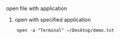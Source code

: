 open file with application

1. open with specified application 

```
	open -a "Terminal" ~/Desktop/demo.txt
```